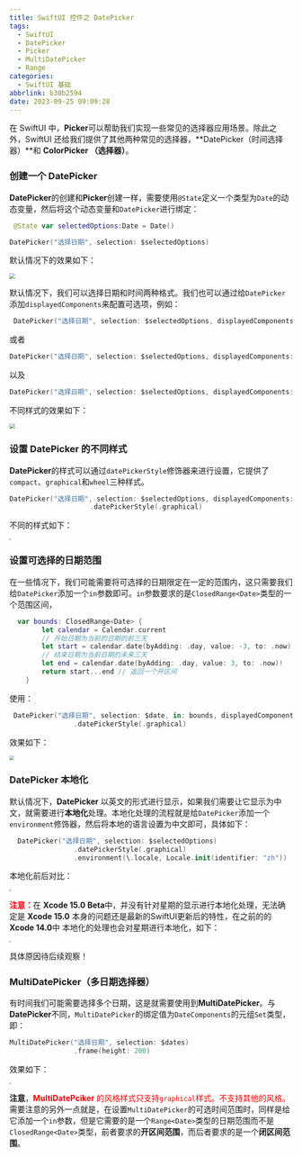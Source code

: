 ```yaml
---
title: SwiftUI 控件之 DatePicker
tags:
  - SwiftUI
  - DatePicker
  - Picker
  - MultiDatePicker
  - Range
categories:
  - SwiftUI 基础
abbrlink: b30b2594
date: 2023-09-25 09:09:28
---
```


在 SwiftUI 中，**Picker**可以帮助我们实现一些常见的选择器应用场景。除此之外，SwiftUI 还给我们提供了其他两种常见的选择器，**DatePicker（时间选择器）**和 **ColorPicker （选择器）**。



### 创建一个 DatePicker

**DatePicker**的创建和**Picker**创建一样，需要使用`@State`定义一个类型为`Date`的动态变量，然后将这个动态变量和`DatePicker`进行绑定：

```swift
 @State var selectedOptions:Date = Date()
```

```swift
DatePicker("选择日期", selection: $selectedOptions)
```

默认情况下的效果如下：

<img src="https://swift-blogs.oss-cn-shanghai.aliyuncs.com/202309250930378.png" style="zoom:60%"/>

<!--more-->

默认情况下，我们可以选择日期和时间两种格式。我们也可以通过给`DatePicker`添加`displayedComponents`来配置可选项，例如：

```swift
 DatePicker("选择日期", selection: $selectedOptions, displayedComponents: [.date]) // 只可选择日期
```

或者

```swift
DatePicker("选择日期", selection: $selectedOptions, displayedComponents: [.hourAndMinute]) // 只可选择时间
```

以及

```swift
DatePicker("选择日期", selection: $selectedOptions, displayedComponents: [.hourAndMinute, .date]) // 默认均可选
```



不同样式的效果如下：

<img src="https://swift-blogs.oss-cn-shanghai.aliyuncs.com/202309250936280.png" style="zoom:60%"/>

### 设置 DatePicker 的不同样式

**DatePicker**的样式可以通过`datePickerStyle`修饰器来进行设置，它提供了`compact`、`graphical`和`wheel`三种样式。

```swift
DatePicker("选择日期", selection: $selectedOptions, displayedComponents: [.hourAndMinute, .date]) // 默认均可选
                    .datePickerStyle(.graphical)
```

不同的样式如下：

<img src="https://swift-blogs.oss-cn-shanghai.aliyuncs.com/202309250948482.png" style="zoom:20%"/>

### 设置可选择的日期范围

在一些情况下，我们可能需要将可选择的日期限定在一定的范围内，这只需要我们给`DatePicker`添加一个`in`参数即可。`in`参数要求的是`ClosedRange<Date>`类型的一个范围区间，

```swift
  var bounds: ClosedRange<Date> {
        let calendar = Calendar.current
        // 开始日期为当前的日期的前三天
        let start = calendar.date(byAdding: .day, value: -3, to: .now)!
        // 结束日期为当前日期的未来三天
        let end = calendar.date(byAdding: .day, value: 3, to: .now)!
        return start...end // 返回一个开区间
    }
```

使用：

```swift
 DatePicker("选择日期", selection: $date, in: bounds, displayedComponents: [.date])
                .datePickerStyle(.graphical)
```

效果如下：

<img src="https://swift-blogs.oss-cn-shanghai.aliyuncs.com/202309261529211.png" style="zoom:50%"/>

### DatePicker 本地化

默认情况下，**DatePicker** 以英文的形式进行显示，如果我们需要让它显示为中文，就需要进行**本地化**处理。本地化处理的流程就是给`DatePicker`添加一个`environment`修饰器，然后将本地的语言设置为中文即可，具体如下：

```swift
  DatePicker("选择日期", selection: $selectedOptions)
                .datePickerStyle(.graphical)
                .environment(\.locale, Locale.init(identifier: "zh"))
```

本地化前后对比：

<img src="https://swift-blogs.oss-cn-shanghai.aliyuncs.com/202309250959187.png" style="zoom: 20%"/>

<span style="color:red">**注意：**</span>在 **Xcode 15.0 Beta**中，并没有针对星期的显示进行本地化处理，无法确定是 **Xcode 15.0** 本身的问题还是最新的SwiftUI更新后的特性，在之前的的 **Xcode 14.0**中 本地化的处理也会对星期进行本地化，如下：



<img src="https://swift-blogs.oss-cn-shanghai.aliyuncs.com/202309251005729.png" style="zoom:20%"/>  



具体原因待后续观察！

### MultiDatePicker（多日期选择器）

有时间我们可能需要选择多个日期，这是就需要使用到**MultiDatePicker**。与**DatePicker**不同，`MultiDatePicker`的绑定值为`DateComponents`的元组`Set`类型，即：

```swift
MultiDatePicker("选择日期", selection: $dates)
                .frame(height: 200)
```

效果如下：

<img src="https://swift-blogs.oss-cn-shanghai.aliyuncs.com/202309261509022.png" style="zoom:20%"/>

**注意**，<span style="color:red">**MultiDatePciker** 的风格样式只支持`graphical`样式。不支持其他的风格。</span>需要注意的另外一点就是，在设置`MultiDatePicker`的可选时间范围时，同样是给它添加一个`in`参数，但是它需要的是一个`Range<Date>`类型的日期范围而不是`ClosedRange<Date>`类型，前者要求的**开区间范围**，而后者要求的是一个**闭区间范围**。

